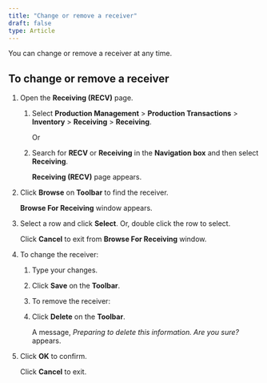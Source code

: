 ```yaml
---
title: "Change or remove a receiver"
draft: false
type: Article
---
```


You can change or remove a receiver at any time.

## To change or remove a receiver

1. Open the **Receiving (RECV)** page.

    1. Select **Production Management** > **Production Transactions** > **Inventory** > **Receiving** > **Receiving**.

        Or
      
     2. Search for **RECV** or **Receiving** in the **Navigation box** and then select **Receiving**.

        **Receiving (RECV)** page appears.

2. Click **Browse** on **Toolbar** to find the receiver.

    **Browse For Receiving** window appears.

3. Select a row and click **Select**. Or, double click the row to select.

    Click **Cancel** to exit from **Browse For Receiving** window.

4. To change the receiver:

   1. Type your changes.

   2. Click **Save** on the **Toolbar**.

   3. To remove the receiver:

   4. Click **Delete** on the **Toolbar**.

        A message, *Preparing to delete this information. Are you sure?* appears.

5. Click **OK** to confirm.

    Click **Cancel** to exit.

​